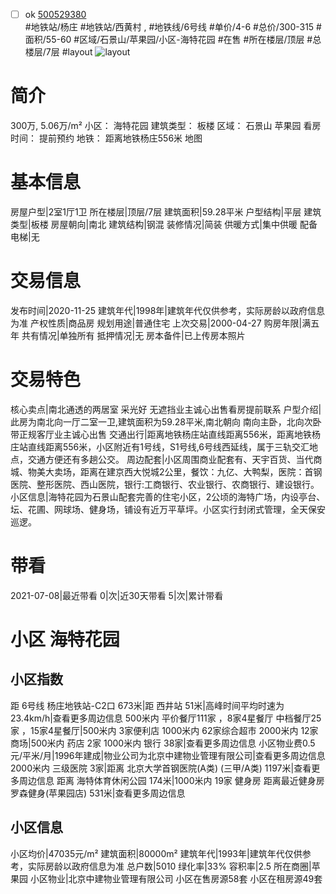 - [ ] ok [500529380](https://bj.5i5j.com/ershoufang/500529380.html)  
 #地铁站/杨庄 #地铁站/西黄村 ,  #地铁线/6号线
#单价/4-6 #总价/300-315 #面积/55-60   #区域/石景山/苹果园/小区-海特花园 #在售 #所在楼层/顶层 #总楼层/7层 #layout 
![layout](http://image2a.5i5j.com/bdir/layout/5331372b47a345aa86c8e5c3900b0d3a.jpg_P5.jpg) 
# 简介 
 300万,  5.06万/m² 
小区： 海特花园
建筑类型： 板楼
区域： 石景山 苹果园
看房时间： 提前预约
地铁： 距离地铁杨庄556米 地图
# 基本信息 
 房屋户型|2室1厅1卫
所在楼层|顶层/7层
建筑面积|59.28平米
户型结构|平层
建筑类型|板楼
房屋朝向|南北
建筑结构|钢混
装修情况|简装
供暖方式|集中供暖
配备电梯|无
# 交易信息 
 发布时间|2020-11-25
建筑年代|1998年|建筑年代仅供参考，实际房龄以政府信息为准
产权性质|商品房
规划用途|普通住宅
上次交易|2000-04-27
购房年限|满五年
共有情况|单独所有
抵押情况|无
房本备件|已上传房本照片
# 交易特色 
 核心卖点|南北通透的两居室 采光好 无遮挡业主诚心出售看房提前联系
户型介绍|此房为南北向一厅二室一卫,建筑面积为59.28平米,南北朝向 南向主卧，北向次卧 带正规客厅业主诚心出售
交通出行|距离地铁杨庄站直线距离556米，距离地铁杨庄站直线距离556米，小区附近有1号线，S1号线,6号线西延线，属于三轨交汇地点，交通方便还有多趟公交。
周边配套|小区周围商业配套有、天宇百货、当代商城、物美大卖场，距离在建京西大悦城2公里，餐饮：九亿、大鸭梨，医院：首钢医院、整形医院、西山医院，银行:工商银行、农业银行、农商银行、建设银行。
小区信息|海特花园为石景山配套完善的住宅小区，2公顷的海特广场，内设亭台、坛、花圃、网球场、健身场，铺设有近万平草坪。小区实行封闭式管理，全天保安巡逻。
# 带看 
 2021-07-08|最近带看	 0|次|近30天带看	 5|次|累计带看
# 小区 海特花园
## 小区指数 
 距 6号线 杨庄地铁站-C2口 673米|距 西井站 51米|高峰时间平均时速为23.4km/h|查看更多周边信息
500米内 平价餐厅111家 ，8家4星餐厅
中档餐厅25家 ，15家4星餐厅|500米内 3家便利店
1000米内 62家综合超市
2000米内 12家商场|500米内 药店 2家
1000米内 银行 38家|查看更多周边信息
小区物业费0.5元/平米/月|1996年建成|物业公司为北京中建物业管理有限公司|查看更多周边信息
2000米内 三级医院 3家|距离 北京大学首钢医院(A类) (三甲/A类) 1197米|查看更多周边信息
距离 海特体育休闲公园 174米|1000米内 19家 健身房
距离最近健身房罗森健身(苹果园店) 531米|查看更多周边信息
## 小区信息 
 小区均价|47035元/m²
建筑面积|80000m²
建筑年代|1993年|建筑年代仅供参考，实际房龄以政府信息为准
总户数|5010
绿化率|33%
容积率|2.5
所在商圈|苹果园
小区物业|北京中建物业管理有限公司
小区在售房源58套
小区在租房源49套
